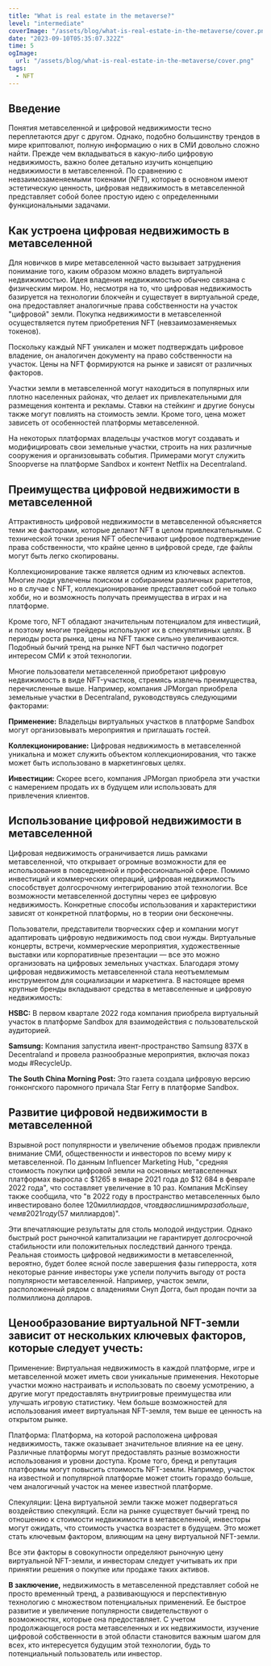 ```yaml
---
title: "What is real estate in the metaverse?"
level: "intermediate"
coverImage: "/assets/blog/what-is-real-estate-in-the-metaverse/cover.png"
date: "2023-09-10T05:35:07.322Z"
time: 5
ogImage:
  url: "/assets/blog/what-is-real-estate-in-the-metaverse/cover.png"
tags:
  - NFT
---
```



## Введение
Понятия метавселенной и цифровой недвижимости тесно переплетаются друг с другом. Однако, подобно большинству трендов в мире криптовалют, полную информацию о них в СМИ довольно сложно найти. Прежде чем вкладываться в какую-либо цифровую недвижимость, важно более детально изучить концепцию недвижимости в метавселенной. По сравнению с невзаимозаменяемыми токенами (NFT), которые в основном имеют эстетическую ценность, цифровая недвижимость в метавселенной представляет собой более простую идею с определенными функциональными задачами.

## Как устроена цифровая недвижимость в метавселенной
Для новичков в мире метавселенной часто вызывает затруднения понимание того, каким образом можно владеть виртуальной недвижимостью. Идея владения недвижимостью обычно связана с физическим миром. Но, несмотря на то, что цифровая недвижимость базируется на технологии блокчейн и существует в виртуальной среде, она предоставляет аналогичные права собственности на участок "цифровой" земли. Покупка недвижимости в метавселенной осуществляется путем приобретения NFT (невзаимозаменяемых токенов).

Поскольку каждый NFT уникален и может подтверждать цифровое владение, он аналогичен документу на право собственности на участок. Цены на NFT формируются на рынке и зависят от различных факторов.

Участки земли в метавселенной могут находиться в популярных или плотно населенных районах, что делает их привлекательными для размещения контента и рекламы. Ставки на стейкинг и другие бонусы также могут повлиять на стоимость земли. Кроме того, цена может зависеть от особенностей платформы метавселенной.

На некоторых платформах владельцы участков могут создавать и модифицировать свои земельные участки, строить на них различные сооружения и организовывать события. Примерами могут служить Snoopverse на платформе Sandbox и контент Netflix на Decentraland.

## Преимущества цифровой недвижимости в метавселенной

Аттрактивность цифровой недвижимости в метавселенной объясняется теми же факторами, которые делают NFT в целом привлекательными. С технической точки зрения NFT обеспечивают цифровое подтверждение права собственности, что крайне ценно в цифровой среде, где файлы могут быть легко скопированы.

Коллекционирование также является одним из ключевых аспектов. Многие люди увлечены поиском и собиранием различных раритетов, но в случае с NFT, коллекционирование представляет собой не только хобби, но и возможность получать преимущества в играх и на платформе.

Кроме того, NFT обладают значительным потенциалом для инвестиций, и поэтому многие трейдеры используют их в спекулятивных целях. В периоды роста рынка, цены на NFT также сильно увеличиваются. Подобный бычий тренд на рынке NFT был частично подогрет интересом СМИ к этой технологии.

Многие пользователи метавселенной приобретают цифровую недвижимость в виде NFT-участков, стремясь извлечь преимущества, перечисленные выше. Например, компания JPMorgan приобрела земельные участки в Decentraland, руководствуясь следующими факторами:

**Применение:** Владельцы виртуальных участков в платформе Sandbox могут организовывать мероприятия и приглашать гостей.

**Коллекционирование:** Цифровая недвижимость в метавселенной уникальна и может служить объектом коллекционирования, что также может быть использовано в маркетинговых целях.

**Инвестиции:** Скорее всего, компания JPMorgan приобрела эти участки с намерением продать их в будущем или использовать для привлечения клиентов.

## Использование цифровой недвижимости в метавселенной

Цифровая недвижимость ограничивается лишь рамками метавселенной, что открывает огромные возможности для ее использования в повседневной и профессиональной сфере. Помимо инвестиций и коммерческих операций, цифровая недвижимость способствует долгосрочному интегрированию этой технологии. Все возможности метавселенной доступны через ее цифровую недвижимость. Конкретные способы использования и характеристики зависят от конкретной платформы, но в теории они бесконечны.

Пользователи, представители творческих сфер и компании могут адаптировать цифровую недвижимость под свои нужды. Виртуальные концерты, встречи, коммерческие мероприятия, художественные выставки или корпоративные презентации — все это можно организовать на цифровых земельных участках. Благодаря этому цифровая недвижимость метавселенной стала неотъемлемым инструментом для социализации и маркетинга. В настоящее время крупные бренды вкладывают средства в метавселенные и цифровую недвижимость:

**HSBC:** В первом квартале 2022 года компания приобрела виртуальный участок в платформе Sandbox для взаимодействия с пользовательской аудиторией.

**Samsung:** Компания запустила ивент-пространство Samsung 837X в Decentraland и провела разнообразные мероприятия, включая показ моды #RecycleUp.

**The South China Morning Post:** Это газета создала цифровую версию гонконгского паромного причала Star Ferry в платформе Sandbox.

## Развитие цифровой недвижимости в метавселенной

Взрывной рост популярности и увеличение объемов продаж привлекли внимание СМИ, общественности и инвесторов по всему миру к метавселенной. По данным Influencer Marketing Hub, "средняя стоимость покупки цифровой земли на основных метавселенных платформах выросла с $1265 в январе 2021 года до $12 684 в феврале 2022 года", что составляет увеличение в 10 раз. Компания McKinsey также сообщила, что "в 2022 году в пространство метавселенных было инвестировано более $120 миллиардов, что в два с лишним раза больше, чем в 2021 году ($57 миллиардов)".

Эти впечатляющие результаты для столь молодой индустрии. Однако быстрый рост рыночной капитализации не гарантирует долгосрочной стабильности или положительных последствий данного тренда. Реальная стоимость цифровой недвижимости в метавселенной, вероятно, будет более ясной после завершения фазы гиперроста, хотя некоторые ранние инвесторы уже успели получить выгоду от роста популярности метавселенной. Например, участок земли, расположенный рядом с владениями Снуп Догга, был продан почти за полмиллиона долларов.

## Ценообразование виртуальной NFT-земли зависит от нескольких ключевых факторов, которые следует учесть:

Применение: Виртуальная недвижимость в каждой платформе, игре и метавселенной может иметь свои уникальные применения. Некоторые участки можно настраивать и использовать по своему усмотрению, а другие могут предоставлять внутриигровые преимущества или улучшать игровую статистику. Чем больше возможностей для использования имеет виртуальная NFT-земля, тем выше ее ценность на открытом рынке.

Платформа: Платформа, на которой расположена цифровая недвижимость, также оказывает значительное влияние на ее цену. Различные платформы могут предоставлять разные возможности использования и уровни доступа. Кроме того, бренд и репутация платформы могут повысить стоимость NFT-земли. Например, участок на известной и популярной платформе может стоить гораздо больше, чем аналогичный участок на менее известной платформе.

Спекуляции: Цена виртуальной земли также может подвергаться воздействию спекуляций. Если на рынке существует бычий тренд по отношению к стоимости недвижимости в метавселенной, инвесторы могут ожидать, что стоимость участка возрастет в будущем. Это может стать ключевым фактором, влияющим на цену виртуальной NFT-земли.

Все эти факторы в совокупности определяют рыночную цену виртуальной NFT-земли, и инвесторам следует учитывать их при принятии решения о покупке или продаже таких активов.

**В заключение,** недвижимость в метавселенной представляет собой не просто временный тренд, а развивающуюся и перспективную технологию с множеством потенциальных применений. Ее быстрое развитие и увеличение популярности свидетельствуют о возможностях, которые она предоставляет. С учетом продолжающегося роста метавселенных и их недвижимости, изучение цифровой собственности в этой области становится важным шагом для всех, кто интересуется будущим этой технологии, будь то потенциальный пользователь или инвестор.
